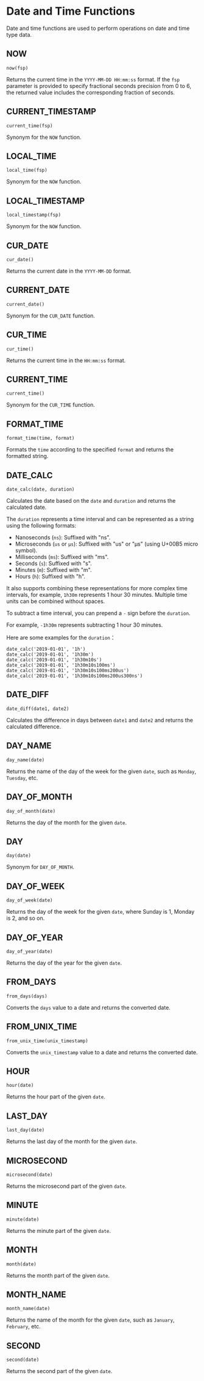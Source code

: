 # Date and Time Functions

Date and time functions are used to perform operations on date and time type data.

## NOW

```text
now(fsp)
```

Returns the current time in the `YYYY-MM-DD HH:mm:ss` format. If the `fsp` parameter is provided to specify fractional seconds precision from 0 to 6, the returned value includes the corresponding fraction of seconds.

## CURRENT_TIMESTAMP

```text
current_time(fsp)
```

Synonym for the `NOW` function.

## LOCAL_TIME

```text
local_time(fsp)
```

Synonym for the `NOW` function.

## LOCAL_TIMESTAMP

```text
local_timestamp(fsp)
```

Synonym for the `NOW` function.

## CUR_DATE

```text
cur_date()
```

Returns the current date in the `YYYY-MM-DD` format.

## CURRENT_DATE

```text
current_date()
```

Synonym for the `CUR_DATE` function.

## CUR_TIME

```text
cur_time()
```

Returns the current time in the `HH:mm:ss` format.

## CURRENT_TIME
  
```text
current_time()
```

Synonym for the `CUR_TIME` function.

## FORMAT_TIME

```text
format_time(time, format)
```

Formats the `time` according to the specified `format` and returns the formatted string.

## DATE_CALC

```text
date_calc(date, duration)
```

Calculates the date based on the `date` and `duration` and returns the calculated date.

The `duration` represents a time interval and can be represented as a string using the following formats:

- Nanoseconds (`ns`): Suffixed with "ns".
- Microseconds (`us` or `µs`): Suffixed with "us" or "µs" (using U+00B5 micro symbol).
- Milliseconds (`ms`): Suffixed with "ms".
- Seconds (`s`): Suffixed with "s".
- Minutes (`m`): Suffixed with "m".
- Hours (`h`): Suffixed with "h".

It also supports combining these representations for more complex time intervals, for example, `1h30m` represents 1 hour 30 minutes. Multiple time units can be combined without spaces.

To subtract a time interval, you can prepend a `-` sign before the `duration`.

For example, `-1h30m` represents subtracting 1 hour 30 minutes.

Here are some examples for the `duration`：

```text
date_calc('2019-01-01', '1h')
date_calc('2019-01-01', '1h30m')
date_calc('2019-01-01', '1h30m10s')
date_calc('2019-01-01', '1h30m10s100ms')
date_calc('2019-01-01', '1h30m10s100ms200us')
date_calc('2019-01-01', '1h30m10s100ms200us300ns')
```

## DATE_DIFF

```text
date_diff(date1, date2)
```

Calculates the difference in days between `date1` and `date2` and returns the calculated difference.

## DAY_NAME

```text
day_name(date)
```

Returns the name of the day of the week for the given `date`, such as `Monday`, `Tuesday`, etc.

## DAY_OF_MONTH

```text
day_of_month(date)
```

Returns the day of the month for the given `date`.

## DAY
  
```text
day(date)
```

Synonym for `DAY_OF_MONTH`.

## DAY_OF_WEEK

```text
day_of_week(date)
```

Returns the day of the week for the given `date`, where Sunday is 1, Monday is 2, and so on.

## DAY_OF_YEAR

```text
day_of_year(date)
```

Returns the day of the year for the given `date`.

## FROM_DAYS

```text
from_days(days)
```

Converts the `days` value to a date and returns the converted date.

## FROM_UNIX_TIME

```text
from_unix_time(unix_timestamp)
```

Converts the `unix_timestamp` value to a date and returns the converted date.

## HOUR

```text
hour(date)
```

Returns the hour part of the given `date`.

## LAST_DAY

```text
last_day(date)
```

Returns the last day of the month for the given `date`.

## MICROSECOND

```text
microsecond(date)
```

Returns the microsecond part of the given `date`.

## MINUTE

```text
minute(date)
```

Returns the minute part of the given `date`.

## MONTH

```text
month(date)
```

Returns the month part of the given `date`.

## MONTH_NAME

```text
month_name(date)
```

Returns the name of the month for the given `date`, such as `January`, `February`, etc.

## SECOND

```text
second(date)
```

Returns the second part of the given `date`.
